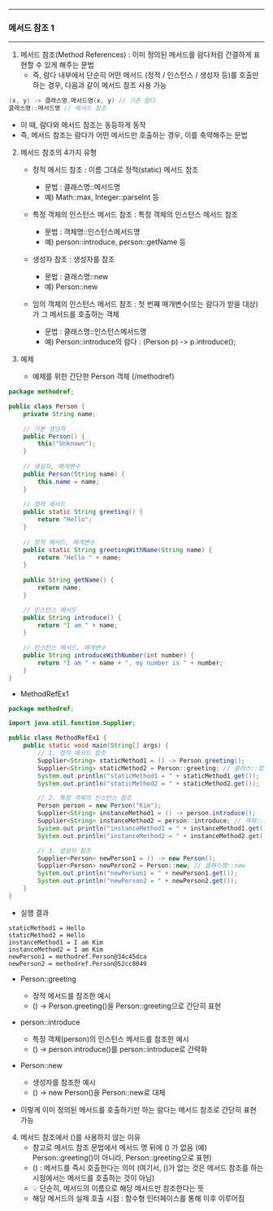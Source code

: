 -----
### 메서드 참조 1
-----
1. 메서드 참조(Method References) : 이미 정의된 메서드를 람다처럼 간결하게 표현할 수 있게 해주는 문법
   - 즉, 람다 내부에서 단순히 어떤 메서드 (정적 / 인스턴스 / 생성자 등)를 호출만 하는 경우, 다음과 같이 메서드 참조 사용 가능
```java
(x, y) -> 클래스명.메서드명(x, y) // 기존 람다
클래스명::메서드명 // 메서드 참조
```
  - 이 때, 람다와 메서드 참조는 동등하게 동작
  - 즉, 메서드 참조는 람다가 어떤 메서드만 호출하는 경우, 이를 축약해주는 문법

2. 메서드 참조의 4가지 유형
   - 정적 메서드 참조 : 이름 그대로 정적(static) 메서드 참조
     + 문법 : 클래스명::메서드명
     + 예) Math::max, Integer::parseInt 등
    
   - 특정 객체의 인스턴스 메서드 참조 : 특정 객체의 인스턴스 메서드 참조
     + 문법 : 객체명::인스턴스메서드명
     + 예) person::introduce, person::getName 등

   - 생성자 참조 : 생성자를 참조
     + 문법 : 클래스명::new
     + 예) Person::new

   - 임의 객체의 인스턴스 메서드 참조 : 첫 번쨰 매개변수(또는 람다가 받을 대상)가 그 메서드를 호출하는 객체
     + 문법 : 클래스명::인스턴스메서드명
     + 예) Person::introduce의 람다 : (Person p) -> p.introduce(); 

3. 예제
   - 예제를 위한 간단한 Person 객체 (/methodref)
```java
package methodref;

public class Person {
    private String name;

    // 기본 생성자
    public Person() {
        this("Unknown");
    }
     
    // 생성자, 매개변수
    public Person(String name) {
        this.name = name;
    }
    
    // 정적 메서드
    public static String greeting() {
        return "Hello";
    }
    
    // 정적 메서드, 매개변수
    public static String greetingWithName(String name) {
        return "Hello " + name;
    }
    
    public String getName() {
        return name;
    }

    // 인스턴스 메서드
    public String introduce() {
        return "I am " + name;
    }
    
    // 인스턴스 메서드, 매개변수
    public String introduceWithNumber(int number) {
        return "I am " + name + ", my number is " + number;
    }
}
```

   - MethodRefEx1
```java
package methodref;

import java.util.function.Supplier;

public class MethodRefEx1 {
    public static void main(String[] args) {
        // 1. 정적 메서드 참조
        Supplier<String> staticMethod1 = () -> Person.greeting();
        Supplier<String> staticMethod2 = Person::greeting; // 클래스::정적메서드
        System.out.println("staticMethod1 = " + staticMethod1.get());
        System.out.println("staticMethod2 = " + staticMethod2.get());

        // 2. 특정 객체의 인스턴스 참조
        Person person = new Person("Kim");
        Supplier<String> instanceMethod1 = () -> person.introduce();
        Supplier<String> instanceMethod2 = person::introduce; // 객체::인스턴스메서드
        System.out.println("instanceMethod1 = " + instanceMethod1.get());
        System.out.println("instanceMethod2 = " + instanceMethod2.get());

        // 3. 생성자 참조
        Supplier<Person> newPerson1 = () -> new Person();
        Supplier<Person> newPerson2 = Person::new; // 클래스명::new
        System.out.println("newPerson1 = " + newPerson1.get());
        System.out.println("newPerson2 = " + newPerson2.get());
    }
}
```
  - 실행 결과
```
staticMethod1 = Hello
staticMethod2 = Hello
instanceMethod1 = I am Kim
instanceMethod2 = I am Kim
newPerson1 = methodref.Person@34c45dca
newPerson2 = methodref.Person@52cc8049
```

  - Person::greeting
    + 정적 메서드를 참조한 예시
    + () -> Person.greeting()을 Person::greeting으로 간단히 표현

  - person::introduce
    + 특정 객체(person)의 인스턴스 메서드를 참조한 예시
    + () -> person.introduce()를 person::introduce로 간략화

  - Person::new
    + 생성자를 참조한 예시
    + () -> new Person()을 Person::new로 대체
      
  - 이렇게 이미 정의된 메서드를 호출하기만 하는 람다는 메서드 참조로 간단히 표현 가능

4. 메서드 참조에서 ()를 사용하지 않는 이유
   - 참고로 메서드 참조 문법에서 메서드 명 뒤에 () 가 없음 (예) Person::greeting()이 아니라, Person::greeting으로 표현)
   - () : 메서드를 즉시 호출한다는 의미 (여기서, ()가 없는 것은 메서드 참조를 하는 시점에서는 메서드를 호출하는 것이 아님)
   - 💡 단순히, 메서드의 이름으로 해당 메서드만 참조한다는 뜻
   - 해당 메서드의 실제 호출 시점 : 함수형 인터페이스를 통해 이후 이루어짐
